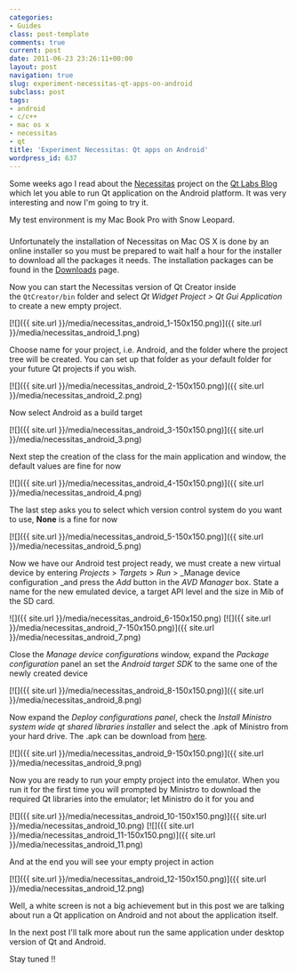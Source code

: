 ```yaml
---
categories:
- Guides
class: post-template
comments: true
current: post
date: 2011-06-23 23:26:11+00:00
layout: post
navigation: true
slug: experiment-necessitas-qt-apps-on-android
subclass: post
tags:
- android
- c/c++
- mac os x
- necessitas
- qt
title: 'Experiment Necessitas: Qt apps on Android'
wordpress_id: 637
---
```


Some weeks ago I read about the [Necessitas](http://sourceforge.net/p/necessitas/home/necessitas/) project on the [Qt Labs Blog](http://labs.qt.nokia.com/2011/02/28/necessitas/) which let you able to run Qt application on the Android platform. It was very interesting and now I'm going to try it.

My test environment is my Mac Book Pro with Snow Leopard.


### <!-- more -->


Unfortunately the installation of Necessitas on Mac OS X is done by an online installer so you must be prepared to wait half a hour for the installer to download all the packages it needs. The installation packages can be found in the [Downloads](http://sourceforge.net/projects/necessitas/files/) page.

Now you can start the Necessitas version of Qt Creator inside the `QtCreator/bin` folder and select _Qt Widget Project > Qt Gui Application_ to create a new empty project.

[![]({{ site.url }}/media/necessitas_android_1-150x150.png)]({{ site.url }}/media/necessitas_android_1.png)

Choose name for your project, i.e. Android, and the folder where the project tree will be created. You can set up that folder as your default folder for your future Qt projects if you wish.




[![]({{ site.url }}/media/necessitas_android_2-150x150.png)]({{ site.url }}/media/necessitas_android_2.png)




Now select Android as a build target




[![]({{ site.url }}/media/necessitas_android_3-150x150.png)]({{ site.url }}/media/necessitas_android_3.png)




Next step the creation of the class for the main application and window, the default values are fine for now




[![]({{ site.url }}/media/necessitas_android_4-150x150.png)]({{ site.url }}/media/necessitas_android_4.png)




The last step asks you to select which version control system do you want to use, **None** is a fine for now




[![]({{ site.url }}/media/necessitas_android_5-150x150.png)]({{ site.url }}/media/necessitas_android_5.png)




Now we have our Android test project ready, we must create a new virtual device by entering _Projects_ > _Targets_ > _Run_ > _Manage device configuration _and press the _Add_ button in the _AVD Manager_ box. State a name for the new emulated device, a target API level and the size in Mib of the SD card.




![]({{ site.url }}/media/necessitas_android_6-150x150.png) [![]({{ site.url }}/media/necessitas_android_7-150x150.png)]({{ site.url }}/media/necessitas_android_7.png)





Close the _Manage device configurations_ window, expand the _Package configuration_ panel an set the _Android target SDK_ to the same one of the newly created device




[![]({{ site.url }}/media/necessitas_android_8-150x150.png)]({{ site.url }}/media/necessitas_android_8.png)




Now expand the _Deploy configurations panel_, check the _Install Ministro system wide qt shared libraries installer_ and select the .apk of Ministro from your hard drive. The .apk can be download from [here](http://sourceforge.net/projects/ministro.necessitas.p/files/).




[![]({{ site.url }}/media/necessitas_android_9-150x150.png)]({{ site.url }}/media/necessitas_android_9.png)




Now you are ready to run your empty project into the emulator. When you run it for the first time you will prompted by Ministro to download the required Qt libraries into the emulator; let Ministro do it for you and




[![]({{ site.url }}/media/necessitas_android_10-150x150.png)]({{ site.url }}/media/necessitas_android_10.png) [![]({{ site.url }}/media/necessitas_android_11-150x150.png)]({{ site.url }}/media/necessitas_android_11.png)




And at the end you will see your empty project in action




[![]({{ site.url }}/media/necessitas_android_12-150x150.png)]({{ site.url }}/media/necessitas_android_12.png)




Well, a white screen is not a big achievement but in this post we are talking about run a Qt application on Android and not about the application itself.




In the next post I'll talk more about run the same application under desktop version of Qt and Android.




Stay tuned !!